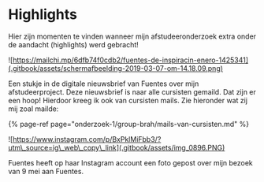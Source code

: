 # Highlights

Hier zijn momenten te vinden wanneer mijn afstudeeronderzoek extra onder de aandacht \(highlights\) werd gebracht!

![https://mailchi.mp/6dfb74f0cdb2/fuentes-de-inspiracin-enero-1425341](.gitbook/assets/schermafbeelding-2019-03-07-om-14.18.09.png)

Een stukje in de digitale nieuwsbrief van Fuentes over mijn afstudeerproject. Deze nieuwsbrief is naar alle cursisten gemaild. Dat zijn er een hoop! Hierdoor kreeg ik ook van cursisten mails. Zie hieronder wat zij mij zoal mailde:

{% page-ref page="onderzoek-1/group-brah/mails-van-cursisten.md" %}

![https://www.instagram.com/p/BxPklMiFbb3/?utm\_source=ig\_web\_copy\_link](.gitbook/assets/img_0896.PNG)

Fuentes heeft op haar Instagram account een foto gepost over mijn bezoek van 9 mei aan Fuentes.

